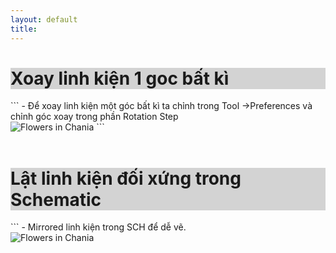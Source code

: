 ```yaml
---
layout: default
title: 
---
```

<h1 style="background-color:LightGray;">Xoay linh kiện 1 goc bất kì  </h1> 
```
- Để xoay linh kiện một góc bất kì ta chỉnh trong Tool ->Preferences và chỉnh góc xoay trong phần Rotation Step
<br>  
<img src="/docs/Picture/Altium/Xoay45.png" alt="Flowers in Chania" > 
```
<br>  
<br>  

<h1 style="background-color:LightGray;">Lật linh kiện đối xứng trong Schematic  </h1> 
```
- Mirrored linh kiện trong SCH để dễ vẽ.

<br>  
<img src="/docs/Picture/Altium/Mirrored.png" alt="Flowers in Chania" > 

```




